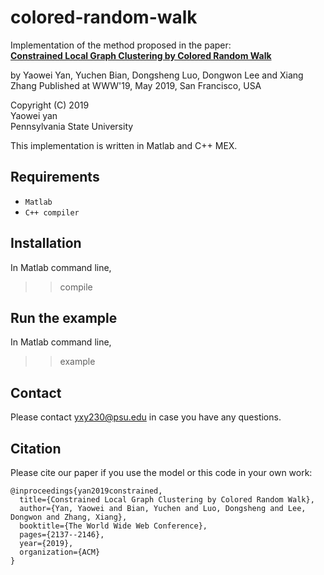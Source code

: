 # colored-random-walk

Implementation of the method proposed in the paper:   
**[Constrained Local Graph Clustering by Colored Random Walk](https://dl.acm.org/citation.cfm?id=3313719)**

by Yaowei Yan, Yuchen Bian, Dongsheng Luo, Dongwon Lee and Xiang Zhang 
Published at WWW'19, May 2019, San Francisco, USA

Copyright (C) 2019   
Yaowei yan  
Pennsylvania State University    


This implementation is written in Matlab and C++ MEX.
## Requirements
* `Matlab`
* `C++ compiler`

## Installation
In Matlab command line,
>> compile

## Run the example
In Matlab command line,
>> example
  
## Contact
Please contact yxy230@psu.edu in case you have any questions.

## Citation
Please cite our paper if you use the model or this code in your own work:
```
@inproceedings{yan2019constrained,
  title={Constrained Local Graph Clustering by Colored Random Walk},
  author={Yan, Yaowei and Bian, Yuchen and Luo, Dongsheng and Lee, Dongwon and Zhang, Xiang},
  booktitle={The World Wide Web Conference},
  pages={2137--2146},
  year={2019},
  organization={ACM}
}
```
